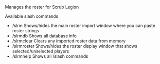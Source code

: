 Manages the roster for Scrub Legion

Available slash commands

- /slrm	Shows/hides the main roster import window where you can paste roster strings
- /slrmdb	Shows all database info
- /slrmclear	Clears any imported roster data from memory
- /slrmroster	Shows/hides the roster display window that shows selected/unselected players
- /slrmhelp Shows all /slash commands
